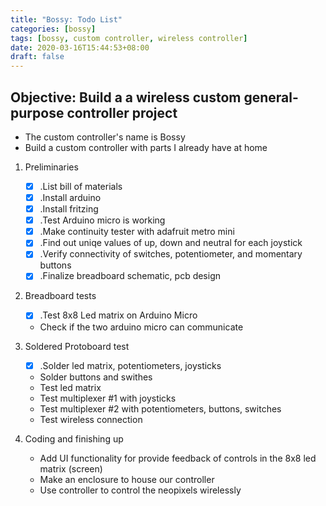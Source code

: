 ```yaml
---
title: "Bossy: Todo List"
categories: [bossy]
tags: [bossy, custom controller, wireless controller]
date: 2020-03-16T15:44:53+08:00
draft: false
---
```


## Objective: Build a a wireless custom general-purpose controller project
- The custom controller's name is Bossy
- Build a custom controller with parts I already have at home


1. Preliminaries
    - [x] .List bill of materials
    - [x] .Install arduino
    - [x] .Install fritzing
    - [x] .Test Arduino micro is working
    - [x] .Make continuity tester with adafruit metro mini
    - [x] .Find out uniqe values of up, down and neutral for each joystick
    - [x] .Verify connectivity of switches, potentiometer, and momentary buttons
    - [x] .Finalize breadboard schematic, pcb design

2. Breadboard tests
    - [x] .Test 8x8 Led matrix on Arduino Micro
    - Check if the two arduino micro  can communicate

3. Soldered Protoboard test
    - [x] .Solder led matrix, potentiometers, joysticks
    - Solder buttons and swithes
    - Test led matrix
    - Test multiplexer #1 with joysticks
    - Test multiplexer #2 with potentiometers, buttons, switches
    - Test wireless connection

4. Coding and finishing up
    - Add UI functionality for provide feedback of controls in the 8x8 led matrix (screen)
    - Make an enclosure to house our controller
    - Use controller to control the neopixels wirelessly
